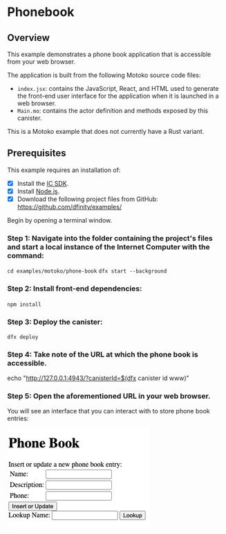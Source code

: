 # Phonebook

## Overview

This example demonstrates a phone book application that is accessible from your web browser.

The application is built from the following Motoko source code files:

- `index.jsx`: contains the JavaScript, React, and HTML used to generate the front-end user interface for the application when it is launched in a web browser.
- `Main.mo`: contains the actor definition and methods exposed by this canister.

This is a Motoko example that does not currently have a Rust variant. 

## Prerequisites
This example requires an installation of:

- [x] Install the [IC SDK](../developer-docs/setup/install/index.mdx).
- [x] Install [Node.js](https://nodejs.org/en/download/).
- [x] Download the following project files from GitHub: https://github.com/dfinity/examples/

Begin by opening a terminal window.

### Step 1: Navigate into the folder containing the project's files and start a local instance of the Internet Computer with the command:

`cd examples/motoko/phone-book`
`dfx start --background`

### Step 2: Install front-end dependencies:

`npm install`

### Step 3: Deploy the canister:

```
dfx deploy
```

### Step 4: Take note of the URL at which the phone book is accessible.

echo "http://127.0.0.1:4943/?canisterId=$(dfx canister id www)"

### Step 5: Open the aforementioned URL in your web browser.

You will see an interface that you can interact with to store phone book entries:

![Phonebook](./_attachments/phonebook.png)



